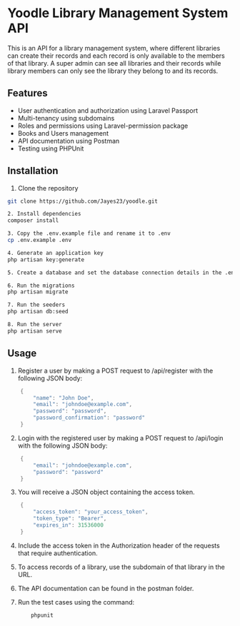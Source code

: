 # Yoodle Library Management System API

This is an API for a library management system, where different libraries can create their records and each record is only available to the members of that library. A super admin can see all libraries and their records while library members can only see the library they belong to and its records.

## Features

- User authentication and authorization using Laravel Passport
- Multi-tenancy using subdomains
- Roles and permissions using Laravel-permission package
- Books and Users management
- API documentation using Postman
- Testing using PHPUnit

## Installation

1. Clone the repository
```bash
git clone https://github.com/Jayes23/yoodle.git

2. Install dependencies
composer install

3. Copy the .env.example file and rename it to .env
cp .env.example .env

4. Generate an application key
php artisan key:generate

5. Create a database and set the database connection details in the .env file

6. Run the migrations
php artisan migrate

7. Run the seeders
php artisan db:seed

8. Run the server
php artisan serve

```
## Usage

1. Register a user by making a POST request to /api/register with the following JSON body:
```c
    {
        "name": "John Doe",
        "email": "johndoe@example.com",
        "password": "password",
        "password_confirmation": "password"
    }

```
2. Login with the registered user by making a POST request to /api/login with the following JSON body:
```c
    {
        "email": "johndoe@example.com",
        "password": "password"
    }
```

3. You will receive a JSON object containing the access token.
```c
    {
        "access_token": "your_access_token",
        "token_type": "Bearer",
        "expires_in": 31536000
    }

```
4. Include the access token in the Authorization header of the requests that require authentication.

5. To access records of a library, use the subdomain of that library in the URL.

6. The API documentation can be found in the postman folder.

7. Run the test cases using the command:
    ```c
        phpunit
    ```

